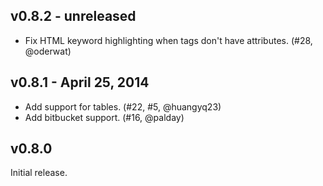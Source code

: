 ## v0.8.2 - unreleased

 * Fix HTML keyword highlighting when tags don't have attributes. (#28, @oderwat)

## v0.8.1 - April 25, 2014

 * Add support for tables. (#22, #5, @huangyq23)
 * Add bitbucket support. (#16, @palday)

## v0.8.0

Initial release.
